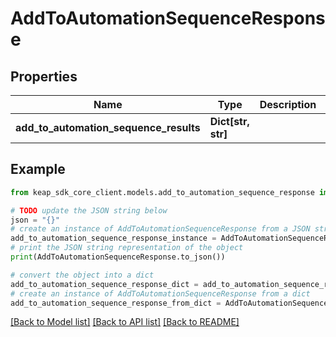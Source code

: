 # AddToAutomationSequenceResponse


## Properties

Name | Type | Description | Notes
------------ | ------------- | ------------- | -------------
**add_to_automation_sequence_results** | **Dict[str, str]** |  | [optional] 

## Example

```python
from keap_sdk_core_client.models.add_to_automation_sequence_response import AddToAutomationSequenceResponse

# TODO update the JSON string below
json = "{}"
# create an instance of AddToAutomationSequenceResponse from a JSON string
add_to_automation_sequence_response_instance = AddToAutomationSequenceResponse.from_json(json)
# print the JSON string representation of the object
print(AddToAutomationSequenceResponse.to_json())

# convert the object into a dict
add_to_automation_sequence_response_dict = add_to_automation_sequence_response_instance.to_dict()
# create an instance of AddToAutomationSequenceResponse from a dict
add_to_automation_sequence_response_from_dict = AddToAutomationSequenceResponse.from_dict(add_to_automation_sequence_response_dict)
```
[[Back to Model list]](../README.md#documentation-for-models) [[Back to API list]](../README.md#documentation-for-api-endpoints) [[Back to README]](../README.md)


